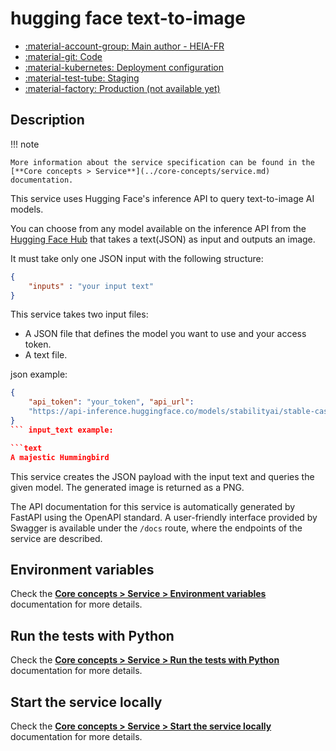 # hugging face text-to-image

- [:material-account-group: Main author - HEIA-FR](https://www.hes-so.ch/swiss-ai-center/equipe)
- [:material-git: Code](https://github.com/swiss-ai-center/hugging-face-text-to-image-service)
- [:material-kubernetes: Deployment configuration](https://github.com/swiss-ai-center/hugging-face-text-to-image-service/tree/main/kubernetes)
- [:material-test-tube: Staging](https://hugging-face-text-to-image-swiss-ai-center.kube.isc.heia-fr.ch/)
- [:material-factory: Production (not available yet)]()

## Description

!!! note

    More information about the service specification can be found in the
    [**Core concepts > Service**](../core-concepts/service.md) documentation.

This service uses Hugging Face's inference API to query text-to-image AI models.

You can choose from any model available on the inference API from the
[Hugging Face Hub](https://huggingface.co/models) that takes a text(JSON) as
input and outputs an image.

It must take only one JSON input with the following structure:

```json
{
    "inputs" : "your input text"
}
```

This service takes two input files:

- A JSON file that defines the model you want to use and your access token.
- A text file.

json example:

```json
{
    "api_token": "your_token", "api_url":
    "https://api-inference.huggingface.co/models/stabilityai/stable-cascade"
}
``` input_text example:

```text
A majestic Hummingbird
```

This service creates the JSON payload with the input text and queries the given
model. The generated image is returned as a PNG.

The API documentation for this service is automatically generated by FastAPI
using the OpenAPI standard. A user-friendly interface provided by Swagger is
available under the `/docs` route, where the endpoints of the service are
described.

## Environment variables

Check the
[**Core concepts > Service > Environment variables**](../core-concepts/service.md#environment-variables)
documentation for more details.

## Run the tests with Python

Check the
[**Core concepts > Service > Run the tests with Python**](../core-concepts/service.md#run-the-tests-with-python)
documentation for more details.

## Start the service locally

Check the
[**Core concepts > Service > Start the service locally**](../core-concepts/service.md#start-the-service-locally)
documentation for more details.
